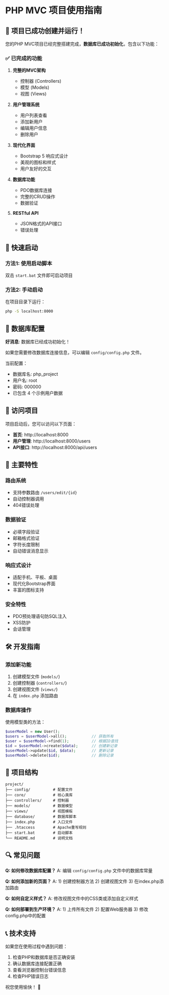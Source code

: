 # PHP MVC 项目使用指南

## 🎉 项目已成功创建并运行！

您的PHP MVC项目已经完整搭建完成，**数据库已成功初始化**，包含以下功能：

### ✅ 已完成的功能

1. **完整的MVC架构**
   - 控制器 (Controllers)
   - 模型 (Models) 
   - 视图 (Views)

2. **用户管理系统**
   - 用户列表查看
   - 添加新用户
   - 编辑用户信息
   - 删除用户

3. **现代化界面**
   - Bootstrap 5 响应式设计
   - 美观的图标和样式
   - 用户友好的交互

4. **数据库功能**
   - PDO数据库连接
   - 完整的CRUD操作
   - 数据验证

5. **RESTful API**
   - JSON格式的API接口
   - 错误处理

## 🚀 快速启动

### 方法1: 使用启动脚本
双击 `start.bat` 文件即可启动项目

### 方法2: 手动启动
在项目目录下运行：
```bash
php -S localhost:8000
```

## 🔧 数据库配置

**好消息**: 数据库已经成功初始化！

如果您需要修改数据库连接信息，可以编辑 `config/config.php` 文件。

当前配置：
- 数据库名: php_project
- 用户名: root  
- 密码: 000000
- 已包含 4 个示例用户数据

## 📱 访问项目

项目启动后，您可以访问以下页面：

- **首页**: http://localhost:8000
- **用户管理**: http://localhost:8000/users
- **API接口**: http://localhost:8000/api/users

## 🎯 主要特性

### 路由系统
- 支持参数路由 `/users/edit/{id}`
- 自动控制器调用
- 404错误处理

### 数据验证
- 必填字段验证
- 邮箱格式验证
- 字符长度限制
- 自动错误消息显示

### 响应式设计
- 适配手机、平板、桌面
- 现代化Bootstrap界面
- 丰富的图标支持

### 安全特性
- PDO预处理语句防SQL注入
- XSS防护
- 会话管理

## 🛠️ 开发指南

### 添加新功能
1. 创建模型文件 (`models/`)
2. 创建控制器 (`controllers/`)
3. 创建视图文件 (`views/`)
4. 在 `index.php` 添加路由

### 数据库操作
使用模型类的方法：
```php
$userModel = new User();
$users = $userModel->all();           // 获取所有
$user = $userModel->find(1);          // 根据ID查找
$id = $userModel->create($data);      // 创建新记录
$userModel->update($id, $data);       // 更新记录
$userModel->delete($id);              // 删除记录
```

## 📁 项目结构
```
project/
├── config/          # 配置文件
├── core/            # 核心类库
├── controllers/     # 控制器
├── models/          # 数据模型
├── views/           # 视图模板
├── database/        # 数据库脚本
├── index.php        # 入口文件
├── .htaccess        # Apache重写规则
├── start.bat        # 启动脚本
└── README.md        # 说明文档
```

## 🔍 常见问题

**Q: 如何修改数据库配置？**
A: 编辑 `config/config.php` 文件中的数据库常量

**Q: 如何添加新的页面？**
A: 1) 创建控制器方法 2) 创建视图文件 3) 在index.php添加路由

**Q: 如何自定义样式？**
A: 修改视图文件中的CSS类或添加自定义样式

**Q: 如何部署到生产环境？**
A: 1) 上传所有文件 2) 配置Web服务器 3) 修改config.php中的配置

## 📞 技术支持

如果您在使用过程中遇到问题：
1. 检查PHP和数据库是否正确安装
2. 确认数据库连接配置正确
3. 查看浏览器控制台错误信息
4. 检查PHP错误日志

祝您使用愉快！ 🎉